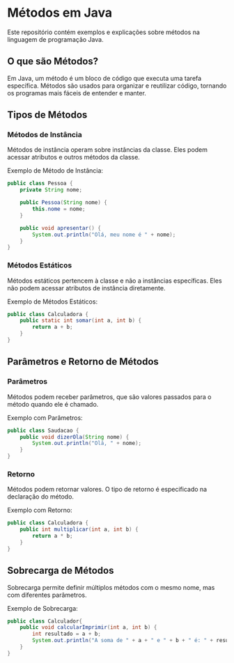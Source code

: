 # Métodos em Java

Este repositório contém exemplos e explicações sobre métodos na linguagem de programação Java.

## O que são Métodos?

Em Java, um método é um bloco de código que executa uma tarefa específica. Métodos são usados para organizar e reutilizar código, tornando os programas mais fáceis de entender e manter.

## Tipos de Métodos

### Métodos de Instância

Métodos de instância operam sobre instâncias da classe. Eles podem acessar atributos e outros métodos da classe.

Exemplo de Método de Instância:
```java
public class Pessoa {
    private String nome;

    public Pessoa(String nome) {
        this.nome = nome;
    }

    public void apresentar() {
        System.out.println("Olá, meu nome é " + nome);
    }
}
```

### Métodos Estáticos

Métodos estáticos pertencem à classe e não a instâncias específicas. Eles não podem acessar atributos de instância diretamente.

Exemplo de Métodos Estáticos:
```java
public class Calculadora {
    public static int somar(int a, int b) {
        return a + b;
    }
}
```
## Parâmetros e Retorno de Métodos

### Parâmetros

Métodos podem receber parâmetros, que são valores passados para o método quando ele é chamado.

Exemplo com Parâmetros:
```java
public class Saudacao {
    public void dizerOla(String nome) {
        System.out.println("Olá, " + nome);
    }
}
```

### Retorno

Métodos podem retornar valores. O tipo de retorno é especificado na declaração do método.

Exemplo com Retorno:
```java
public class Calculadora {
    public int multiplicar(int a, int b) {
        return a * b;
    }
}
```

## Sobrecarga de Métodos
Sobrecarga permite definir múltiplos métodos com o mesmo nome, mas com diferentes parâmetros.

Exemplo de Sobrecarga:
```java
public class Calculador{
    public void calcularImprimir(int a, int b) {
        int resultado = a + b;
        System.out.println("A soma de " + a + " e " + b + " é: " + resultado);
    }
} 
```